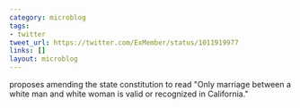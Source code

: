 ```yaml
---
category: microblog
tags:
- twitter
tweet_url: https://twitter.com/ExMember/status/1011919977
links: []
layout: microblog
---
```

proposes amending the state constitution to read "Only marriage between a white man and white woman is valid or recognized in California."
